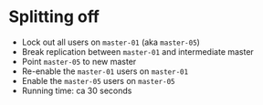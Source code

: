 # Splitting off

<!-- %% svg-grid: none -->
<!-- %% li-hides: 5    -->

* Lock out all users on `master-01` (aka `master-05`)
* Break replication between `master-01` and intermediate master
* Point `master-05` to new master
* Re-enable the `master-01` users on `master-01`
* Enable the `master-05` users on `master-05`
* Running time: ca 30 seconds
